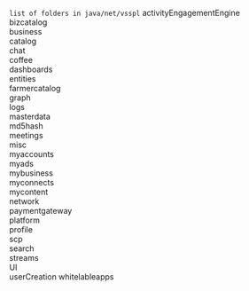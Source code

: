 `list of folders in java/net/vsspl`
    activityEngagementEngine                          
    bizcatalog                                        
    business                                          
    catalog                                           
    chat                                              
    coffee                                            
    dashboards                                        
    entities                                          
    farmercatalog                                     
    graph                                             
    logs                                              
    masterdata                                        
    md5hash                                           
    meetings                                          
    misc                                              
    myaccounts                                        
    myads                                             
    mybusiness                                        
    myconnects                                        
    mycontent                                         
    network                                           
    paymentgateway                                    
    platform                                          
    profile                                           
    scp                                               
    search                                            
    streams                                           
    UI                                                
    userCreation 
    whitelableapps                                    